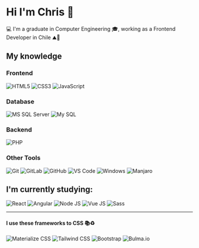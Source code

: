 # Hi I'm Chris :fox_face:

:computer:  I'm a graduate in Computer Engineering 🎓, working as a Frontend Developer in Chile ⛰🏡

## My knowledge

### Frontend

![HTML5](https://img.shields.io/badge/-HTML5-%23E44D27?style=flat-square&logo=html5&logoColor=ffffff)
![CSS3](https://img.shields.io/badge/-CSS3-%231572B6?style=flat-square&logo=css3)
![JavaScript](https://img.shields.io/badge/-JavaScript-%23F7DF1C?style=flat-square&logo=javascript&logoColor=000000&labelColor=%23F7DF1C&color=%23FFCE5A)

### Database

![MS SQL Server](http://img.shields.io/badge/-MS%20SQL%20Server-CC2927?style=flat-square&logo=microsoft-sql-server&logoColor=ffffff)
![My SQL](http://img.shields.io/badge/-MySQL-0078D6?style=flat-square&logo=mysql&logoColor=ffffff)

### Backend

![PHP](https://img.shields.io/badge/-PHP-%23282C34?style=flat-square&logo=php)

### Other Tools

![Git](https://img.shields.io/badge/-Git-%23F05032?style=flat-square&logo=git&logoColor=%23ffffff)
![GitLab](https://img.shields.io/badge/-GitLab-FCA121?style=flat-square&logo=gitlab)
![GitHub](https://img.shields.io/badge/-GitHub-181717?style=flat-square&logo=github)
![VS Code](http://img.shields.io/badge/-VS%20Code-007ACC?style=flat-square&logo=visual-studio-code&logoColor=ffffff)
![Windows](http://img.shields.io/badge/-Windows-0078D6?style=flat-square&logo=windows&logoColor=ffffff)
![Manjaro](https://img.shields.io/badge/-Manjaro-black?style=flat-square&logo=manjaro)

## I'm currently studying:

![React](https://img.shields.io/badge/-React-%23282C34?style=flat-square&logo=react)
![Angular](https://img.shields.io/badge/-Angular-DD0031?style=flat-square&logo=angular&logoColor=ffffff)
![Node JS](https://img.shields.io/badge/-NodeJS-black?style=flat-square&logo=Node.js)
![Vue JS](https://img.shields.io/badge/-VueJS-black?style=flat-square&logo=vue.js)
![Sass](https://img.shields.io/badge/-Sass-%23CC6699?style=flat-square&logo=sass&logoColor=ffffff)

---
#### I use these frameworks to CSS 📚♻
![Materialize CSS](https://img.shields.io/badge/-Materialize%20CSS-ee6e73?style=flat-square&logo=monzo&logoColor=ffffff)
![Tailwind CSS](https://img.shields.io/badge/-Tailwind%20CSS-38B2AC?style=flat-square&logo=tailwind%20css&logoColor=ffffff)
![Bootstrap](https://img.shields.io/badge/-Bootstrap-563D7C?style=flat-square&logo=bootstrap&logoColor=ffffff)
![Bulma.io](https://img.shields.io/badge/-Bulma.io-00D1B2?style=flat-square&logo=bulma&logoColor=ffffff)


<!--
**chescobarf/chescobarf** is a ✨ _special_ ✨ repository because its `README.md` (this file) appears on your GitHub profile.

Here are some ideas to get you started:

- 🔭 I’m currently working on ...
- 🌱 I’m currently learning ...
- 👯 I’m looking to collaborate on ...
- 🤔 I’m looking for help with ...
- 💬 Ask me about ...
- 📫 How to reach me: ...
- 😄 Pronouns: ...
- ⚡ Fun fact: ...
-->
